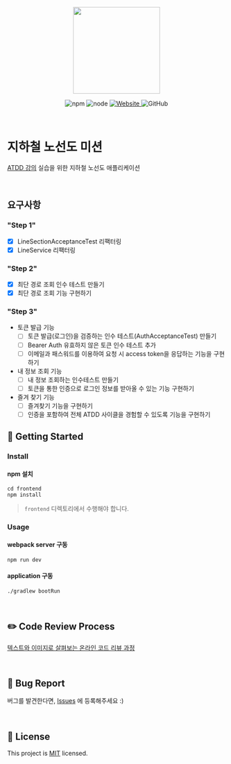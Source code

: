 <p align="center">
    <img width="200px;" src="https://raw.githubusercontent.com/woowacourse/atdd-subway-admin-frontend/master/images/main_logo.png"/>
</p>
<p align="center">
  <img alt="npm" src="https://img.shields.io/badge/npm-%3E%3D%205.5.0-blue">
  <img alt="node" src="https://img.shields.io/badge/node-%3E%3D%209.3.0-blue">
  <a href="https://edu.nextstep.camp/c/R89PYi5H" alt="nextstep atdd">
    <img alt="Website" src="https://img.shields.io/website?url=https%3A%2F%2Fedu.nextstep.camp%2Fc%2FR89PYi5H">
  </a>
  <img alt="GitHub" src="https://img.shields.io/github/license/next-step/atdd-subway-service">
</p>

<br>

# 지하철 노선도 미션

[ATDD 강의](https://edu.nextstep.camp/c/R89PYi5H) 실습을 위한 지하철 노선도 애플리케이션

<br>

## 요구사항

### "Step 1"

- [x] LineSectionAcceptanceTest 리팩터링
- [x] LineService 리팩터링

### "Step 2"

- [x] 최단 경로 조회 인수 테스트 만들기
- [x] 최단 경로 조회 기능 구현하기

### "Step 3"

- 토큰 발급 기능
    - [ ] 토큰 발급(로그인)을 검증하는 인수 테스트(AuthAcceptanceTest) 만들기
    - [ ] Bearer Auth 유효하지 않은 토큰 인수 테스트 추가
    - [ ] 이메일과 패스워드를 이용하여 요청 시 access token을 응답하는 기능을 구현하기
- 내 정보 조회 기능
    - [ ] 내 정보 조회하는 인수테스트 만들기
    - [ ] 토큰을 통한 인증으로 로그인 정보를 받아올 수 있는 기능 구현하기
- 즐겨 찾기 기능
    - [ ] 즐겨찾기 기능을 구현하기
    - [ ] 인증을 포함하여 전체 ATDD 사이클을 경험할 수 있도록 기능을 구현하기

## 🚀 Getting Started

### Install

#### npm 설치

```
cd frontend
npm install
```

> `frontend` 디렉토리에서 수행해야 합니다.

### Usage

#### webpack server 구동

```
npm run dev
```

#### application 구동

```
./gradlew bootRun
```

<br>

## ✏️ Code Review Process

[텍스트와 이미지로 살펴보는 온라인 코드 리뷰 과정](https://github.com/next-step/nextstep-docs/tree/master/codereview)

<br>

## 🐞 Bug Report

버그를 발견한다면, [Issues](https://github.com/next-step/atdd-subway-service/issues) 에 등록해주세요 :)

<br>

## 📝 License

This project is [MIT](https://github.com/next-step/atdd-subway-service/blob/master/LICENSE.md) licensed.
